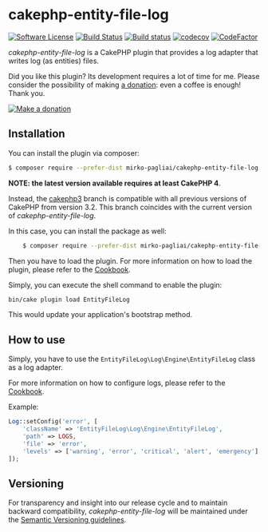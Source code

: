 # cakephp-entity-file-log

[![Software License](https://img.shields.io/badge/license-MIT-brightgreen.svg?style=flat-square)](LICENSE.txt)
[![Build Status](https://travis-ci.org/mirko-pagliai/cakephp-entity-file-log.svg?branch=master)](https://travis-ci.org/mirko-pagliai/cakephp-entity-file-log)
[![Build status](https://ci.appveyor.com/api/projects/status/rxadqjs0blb906jq?svg=true)](https://ci.appveyor.com/project/mirko-pagliai/cakephp-entity-file-log)
[![codecov](https://codecov.io/gh/mirko-pagliai/cakephp-entity-file-log/branch/master/graph/badge.svg)](https://codecov.io/gh/mirko-pagliai/cakephp-entity-file-log)
[![CodeFactor](https://www.codefactor.io/repository/github/mirko-pagliai/cakephp-entity-file-log/badge)](https://www.codefactor.io/repository/github/mirko-pagliai/cakephp-entity-file-log)

*cakephp-entity-file-log* is a CakePHP plugin that provides a log adapter that
writes log (as entities) files.

Did you like this plugin? Its development requires a lot of time for me.
Please consider the possibility of making [a donation](//paypal.me/mirkopagliai):
even a coffee is enough! Thank you.

[![Make a donation](https://www.paypalobjects.com/webstatic/mktg/logo-center/logo_paypal_carte.jpg)](//paypal.me/mirkopagliai)

## Installation
You can install the plugin via composer:
```bash
$ composer require --prefer-dist mirko-pagliai/cakephp-entity-file-log
```
**NOTE: the latest version available requires at least CakePHP 4**.

Instead, the [cakephp3](//github.com/mirko-pagliai/cakephp-entity-file-log/tree/cakephp3)
branch is compatible with all previous versions of CakePHP from version 3.2.
This branch coincides with the current version of *cakephp-entity-file-log*.

In this case, you can install the package as well:
```bash
    $ composer require --prefer-dist mirko-pagliai/cakephp-entity-file-log:dev-cakephp3
```

Then you have to load the plugin. For more information on how to load the plugin,
please refer to the [Cookbook](//book.cakephp.org/4.0/en/plugins.html#loading-a-plugin).

Simply, you can execute the shell command to enable the plugin:
```bash
bin/cake plugin load EntityFileLog
```
This would update your application's bootstrap method.

## How to use
Simply, you have to use the `EntityFileLog\Log\Engine\EntityFileLog` class as a log adapter.

For more information on how to configure logs, please refer to the
[Cookbook](http://book.cakephp.org/4.0/en/plugins.html#loading-a-plugin).

Example:
```php
Log::setConfig('error', [
    'className' => 'EntityFileLog\Log\Engine\EntityFileLog',
    'path' => LOGS,
    'file' => 'error',
    'levels' => ['warning', 'error', 'critical', 'alert', 'emergency'],
]);
```
## Versioning
For transparency and insight into our release cycle and to maintain backward compatibility,
*cakephp-entity-file-log* will be maintained under the [Semantic Versioning guidelines](http://semver.org).
